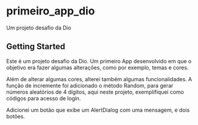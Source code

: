 # primeiro_app_dio

Um projeto desafio da Dio

## Getting Started

Este é um projeto desafio da Dio.
Um primeiro App desenvolvido em que o objetivo era fazer algumas alterações, como por exemplo, temas e cores.

Além de alterar algumas cores, alterei também algumas funcionalidades.
A função de incremente foi adicionado o método Random, para gerar números aleatórios de 4 dígitos, aqui neste projeto, exemplifiquei como códigos para acesso de login.

Adicionei um botão que exibe um AlertDialog com uma mensagem, e dois botões.


